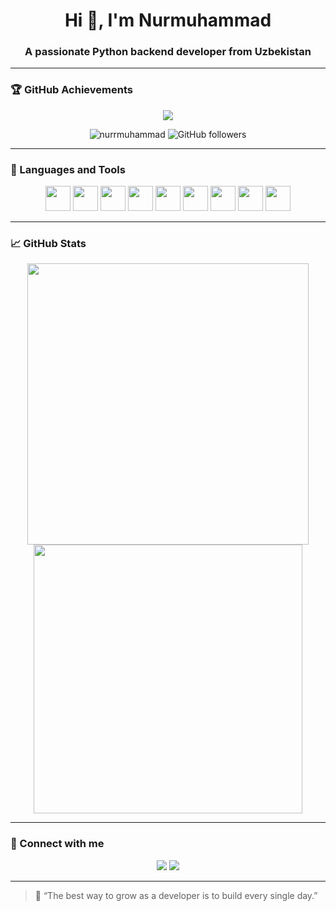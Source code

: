 <h1 align="center">Hi 👋, I'm Nurmuhammad</h1>
<h3 align="center">A passionate Python backend developer from Uzbekistan</h3>

---

### 🏆 GitHub Achievements

<p align="center">
  <img src="https://github-profile-trophy.vercel.app/?username=nurrmuhammad&theme=algolia&row=2&column=5"/>
</p>

<p align="center">
  <img src="https://komarev.com/ghpvc/?username=nurrmuhammad&label=Profile%20views&color=0e75b6&style=flat" alt="nurrmuhammad" />
  <img alt="GitHub followers" src="https://img.shields.io/github/followers/nurrmuhammad?style=social" />
</p>

---

### 🧰 Languages and Tools

<p align="center">
  <img src="https://cdn.jsdelivr.net/gh/devicons/devicon/icons/python/python-original.svg" width="40" />
  <img src="https://cdn.jsdelivr.net/gh/devicons/devicon/icons/django/django-plain.svg" width="40" />
  <img src="https://cdn.jsdelivr.net/gh/devicons/devicon/icons/fastapi/fastapi-original.svg" width="40" />
  <img src="https://cdn.jsdelivr.net/gh/devicons/devicon/icons/javascript/javascript-original.svg" width="40" />
  <img src="https://cdn.jsdelivr.net/gh/devicons/devicon/icons/html5/html5-original.svg" width="40" />
  <img src="https://cdn.jsdelivr.net/gh/devicons/devicon/icons/css3/css3-original.svg" width="40" />
  <img src="https://cdn.jsdelivr.net/gh/devicons/devicon/icons/sqlite/sqlite-original.svg" width="40" />
  <img src="https://cdn.jsdelivr.net/gh/devicons/devicon/icons/git/git-original.svg" width="40" />
  <img src="https://cdn.jsdelivr.net/gh/devicons/devicon/icons/linux/linux-original.svg" width="40" />
</p>

---

### 📈 GitHub Stats

<p align="center">
  <img src="https://github-readme-stats.vercel.app/api?username=nurrmuhammad&show_icons=true&theme=radical" width="450" />
  <img src="https://github-readme-streak-stats.herokuapp.com/?user=nurrmuhammad&theme=radical" width="430" />
</p>

---

### 🔗 Connect with me

<p align="center">
  <a href="https://t.me/nur04_17"><img src="https://img.shields.io/badge/Telegram-blue?style=for-the-badge&logo=telegram&logoColor=white"/></a>
  <a href="mailto:nurmuhammadov.nurik@gmail.com"><img src="https://img.shields.io/badge/Gmail-red?style=for-the-badge&logo=gmail&logoColor=white"/></a>
</p>

---

> 💬 “The best way to grow as a developer is to build every single day.”

